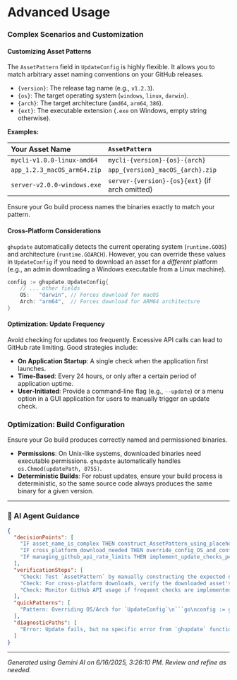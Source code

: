 # Advanced Usage

### Complex Scenarios and Customization

#### Customizing Asset Patterns

The `AssetPattern` field in `UpdateConfig` is highly flexible. It allows you to match arbitrary asset naming conventions on your GitHub releases.

*   `{version}`: The release tag name (e.g., `v1.2.3`).
*   `{os}`: The target operating system (`windows`, `linux`, `darwin`).
*   `{arch}`: The target architecture (`amd64`, `arm64`, `386`).
*   `{ext}`: The executable extension (`.exe` on Windows, empty string otherwise).

**Examples:**

| Your Asset Name              | `AssetPattern`                                  |
| :--------------------------- | :---------------------------------------------- |
| `mycli-v1.0.0-linux-amd64`   | `mycli-{version}-{os}-{arch}`                   |
| `app_1.2.3_macOS_arm64.zip`  | `app_{version}_macOS_{arch}.zip`                |
| `server-v2.0.0-windows.exe`  | `server-{version}-{os}{ext}` (if arch omitted)  |

Ensure your Go build process names the binaries exactly to match your pattern.

#### Cross-Platform Considerations

`ghupdate` automatically detects the current operating system (`runtime.GOOS`) and architecture (`runtime.GOARCH`). However, you can override these values in `UpdateConfig` if you need to download an asset for a *different* platform (e.g., an admin downloading a Windows executable from a Linux machine).

```go
config := ghupdate.UpdateConfig{
	// ... other fields
	OS:   "darwin", // Forces download for macOS
	Arch: "arm64",  // Forces download for ARM64 architecture
}
```

#### Optimization: Update Frequency

Avoid checking for updates too frequently. Excessive API calls can lead to GitHub rate limiting. Good strategies include:

*   **On Application Startup**: A single check when the application first launches.
*   **Time-Based**: Every 24 hours, or only after a certain period of application uptime.
*   **User-Initiated**: Provide a command-line flag (e.g., `--update`) or a menu option in a GUI application for users to manually trigger an update check.

### Optimization: Build Configuration

Ensure your Go build produces correctly named and permissioned binaries.

*   **Permissions**: On Unix-like systems, downloaded binaries need executable permissions. `ghupdate` automatically handles `os.Chmod(updatePath, 0755)`.
*   **Deterministic Builds**: For robust updates, ensure your build process is deterministic, so the same source code always produces the same binary for a given version.

---
### 🤖 AI Agent Guidance

```json
{
  "decisionPoints": [
    "IF asset_name_is_complex THEN construct_AssetPattern_using_placeholders {version}, {os}, {arch}, {ext}",
    "IF cross_platform_download_needed THEN override_config_OS_and_config_Arch",
    "IF managing_github_api_rate_limits THEN implement_update_checks_periodically_or_on_demand"
  ],
  "verificationSteps": [
    "Check: Test `AssetPattern` by manually constructing the expected name and verifying it exists on GitHub.",
    "Check: For cross-platform downloads, verify the downloaded asset's properties match the specified `OS` and `Arch`.",
    "Check: Monitor GitHub API usage if frequent checks are implemented."
  ],
  "quickPatterns": [
    "Pattern: Overriding OS/Arch for `UpdateConfig`\n```go\nconfig := ghupdate.UpdateConfig{\n\t// ...\n\tOS:   \"windows\", // Target Windows\n\tArch: \"amd64\",   // Target AMD64\n}\n```"
  ],
  "diagnosticPaths": [
    "Error: Update fails, but no specific error from `ghupdate` functions -> Symptom: Application restarts to old version or crashes silently during update -> Check: Verify the build process for your release assets. Is the asset truly executable? Does it match the expected OS/arch? -> Fix: Rebuild release asset, test local execution, verify `file` command output (on Unix) or properties (on Windows)."
  ]
}
```

---
*Generated using Gemini AI on 6/16/2025, 3:26:10 PM. Review and refine as needed.*